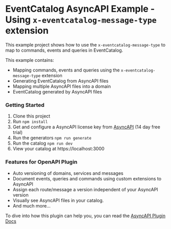 # EventCatalog AsyncAPI Example - Using `x-eventcatalog-message-type` extension

This example project shows how to use the `x-eventcatalog-message-type` to map to commands, events and queries in EventCatalog.

This example contains:

- Mapping commands, events and queries using the `x-eventcatalog-message-type` extension
- Generating EventCatalog from AsyncAPI files
- Mapping multiple AsyncAPI files into a domain
- EventCatalog generated by AsyncAPI files

### Getting Started

1. Clone this project
1. Run `npm install`
1. Get and configure a AsyncAPI license key from [AsyncAPI](https://eventcatalog.cloud) (14 day free trial)
1. Run the generators `npm run generate`
1. Run the catalog `npm run dev`
1. View your catalog at https://localhost:3000

### Features for OpenAPI Plugin

- Auto versioning of domains, services and messages
- Document events, queries and commands using custom extensions to AsyncAPI
- Assign each route/message a version independent of your AsyncAPI version
- Visually see AsyncAPI files in your catalog.
- And much more...

To dive into how this plugin can help you, you can read the [AsyncAPI Plugin Docs](https://www.eventcatalog.dev/integrations/asyncapi)

